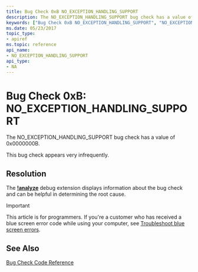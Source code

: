 ```yaml
---
title: Bug Check 0xB NO_EXCEPTION_HANDLING_SUPPORT
description: The NO_EXCEPTION_HANDLING_SUPPORT bug check has a value of 0x0000000B.This bug check appears very infrequently.
keywords: ["Bug Check 0xB NO_EXCEPTION_HANDLING_SUPPORT", "NO_EXCEPTION_HANDLING_SUPPORT"]
ms.date: 05/23/2017
topic_type:
- apiref
ms.topic: reference
api_name:
- NO_EXCEPTION_HANDLING_SUPPORT
api_type:
- NA
---
```


# Bug Check 0xB: NO\_EXCEPTION\_HANDLING\_SUPPORT


The NO\_EXCEPTION\_HANDLING\_SUPPORT bug check has a value of 0x0000000B.

This bug check appears very infrequently.


## Resolution
The [**!analyze**](-analyze.md) debug extension displays information about the bug check and can be helpful in determining the root cause.


> [!IMPORTANT]
> This article is for programmers. If you're a customer who has received a blue screen error code while using your computer, see [Troubleshoot blue screen errors](https://www.windows.com/stopcode).

 
## See Also

[Bug Check Code Reference](bug-check-code-reference2.md) 
